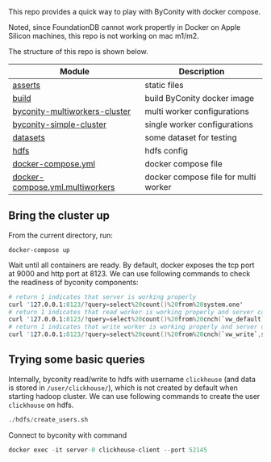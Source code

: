 This repo provides a quick way to play with ByConity with docker compose.

Noted, since FoundationDB cannot work propertly in Docker on Apple Silicon machines, this repo is not working on mac m1/m2.

The structure of this repo is shown below.

| Module                      | Description |
|----------------------------|-------------|
| [asserts](assets/)               | static files    |
| [build](build/)       |    build ByConity docker image     |
| [byconity-multiworkers-cluster](byconity-multiworkers-cluster/)       | multi worker configurations        |
| [byconity-simple-cluster](byconity-simple-cluster/)           | single worker configurations        |
| [datasets](datasets/)         | some dataset for testing        |
| [hdfs](hdfs/) | hdfs config        |
| [docker-compose.yml](docker-compose.yml) | docker compose file       |
| [docker-compose.yml.multiworkers](docker-compose.yml.multiworkers) | docker compose file for multi worker        |

## Bring the cluster up

From the current directory, run:

```
docker-compose up
```

Wait until all containers are ready. By default, docker exposes the tcp port at 9000 and http port at 8123. We can use following commands to check the readiness of byconity components: 

```s
# return 1 indicates that server is working properly
curl '127.0.0.1:8123/?query=select%20count()%20from%20system.one'
# return 1 indicates that read worker is working properly and server can connect to it
curl '127.0.0.1:8123/?query=select%20count()%20from%20cnch(`vw_default`,system,one)'
# return 1 indicates that write worker is working properly and server can connect to it
curl '127.0.0.1:8123/?query=select%20count()%20from%20cnch(`vw_write`,system,one)'
```

## Trying some basic queries

Internally, byconity read/write to hdfs with username `clickhouse` (and data is stored in `/user/clickhouse/`), which is not created by default when starting hadoop cluster. We can use following commands to create the user `clickhouse` on hdfs.

```s
./hdfs/create_users.sh
```

Connect to byconity with command

```s
docker exec -it server-0 clickhouse-client --port 52145
```

